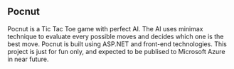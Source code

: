 ## Pocnut
Pocnut is a Tic Tac Toe game with perfect AI. The AI uses minimax technique to evaluate every possible moves and decides which one is the best move. Pocnut is built using ASP.NET and front-end technologies. This project is just for fun only, and expected to be publised to Microsoft Azure in near future.
